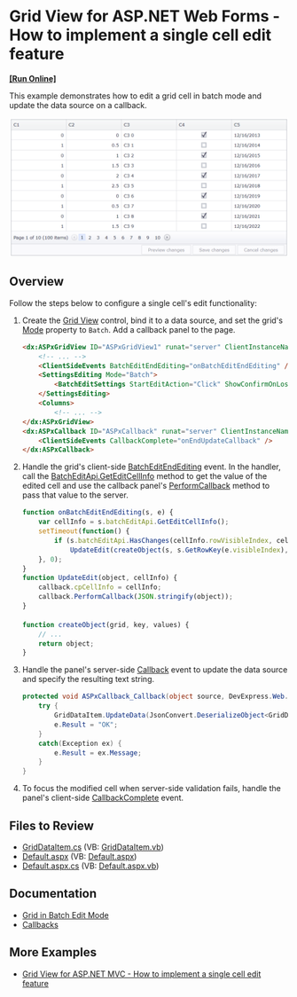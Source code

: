 # Grid View for ASP.NET Web Forms - How to implement a single cell edit feature
<!-- run online -->
**[[Run Online]](https://codecentral.devexpress.com/e430/)**
<!-- run online end -->

This example demonstrates how to edit a grid cell in batch mode and update the data source on a callback.

![Single Cell Edit Feature](singleCellEdit.png)

## Overview

Follow the steps below to configure a single cell's edit functionality:

1. Create the [Grid View](https://docs.devexpress.com/AspNet/DevExpress.Web.ASPxGridView) control, bind it to a data source, and set the grid's [Mode](https://docs.devexpress.com/AspNet/DevExpress.Web.ASPxGridViewEditingSettings.Mode) property to `Batch`. Add a callback panel to the page.

    ```aspx
    <dx:ASPxGridView ID="ASPxGridView1" runat="server" ClientInstanceName="grid" KeyFieldName="ID">
        <!-- ... -->
        <ClientSideEvents BatchEditEndEditing="onBatchEditEndEditing" />
        <SettingsEditing Mode="Batch">
            <BatchEditSettings StartEditAction="Click" ShowConfirmOnLosingChanges="false" />
        </SettingsEditing>
        <Columns>
            <!-- ... -->
    </dx:ASPxGridView>
    <dx:ASPxCallback ID="ASPxCallback" runat="server" ClientInstanceName="callback" OnCallback="ASPxCallback_Callback">
        <ClientSideEvents CallbackComplete="onEndUpdateCallback" />
    </dx:ASPxCallback>
    ```

2. Handle the grid's client-side [BatchEditEndEditing](https://docs.devexpress.com/AspNet/js-ASPxClientGridView.BatchEditEndEditing) event. In the handler, call the [BatchEditApi.GetEditCellInfo](https://docs.devexpress.com/AspNet/js-ASPxClientGridViewBatchEditApi.GetEditCellInfo) method to get the value of the edited cell and use the callback panel's [PerformCallback](https://docs.devexpress.com/AspNet/js-ASPxClientCallback.PerformCallback(parameter)) method to pass that value to the server.

    ```js
    function onBatchEditEndEditing(s, e) {
        var cellInfo = s.batchEditApi.GetEditCellInfo();
        setTimeout(function() {
            if (s.batchEditApi.HasChanges(cellInfo.rowVisibleIndex, cellInfo.column.index))
                UpdateEdit(createObject(s, s.GetRowKey(e.visibleIndex), e.rowValues), cellInfo);
        }, 0);
    }
    function UpdateEdit(object, cellInfo) {
        callback.cpCellInfo = cellInfo;
        callback.PerformCallback(JSON.stringify(object));
    }

    function createObject(grid, key, values) {
        // ...
        return object;
    }
    ```

3. Handle the panel's server-side [Callback](https://docs.devexpress.com/AspNet/DevExpress.Web.ASPxCallback.Callback) event to update the data source and specify the resulting text string.

    ```csharp
    protected void ASPxCallback_Callback(object source, DevExpress.Web.CallbackEventArgs e) {
        try {
            GridDataItem.UpdateData(JsonConvert.DeserializeObject<GridDataItem>(e.Parameter));
            e.Result = "OK";
        }
        catch(Exception ex) {
            e.Result = ex.Message;
        }
    }
    ```

4. To focus the modified cell when server-side validation fails, handle the panel's client-side [CallbackComplete](https://docs.devexpress.com/AspNet/js-ASPxClientCallback.CallbackComplete) event.


## Files to Review

* [GridDataItem.cs](./CS/App_Code/Models/GridDataItem.cs) (VB: [GridDataItem.vb](./VB/App_Code/Models/GridDataItem.vb))
* [Default.aspx](./CS/Default.aspx) (VB: [Default.aspx](./VB/Default.aspx))
* [Default.aspx.cs](./CS/Default.aspx.cs) (VB: [Default.aspx.vb](./VB/Default.aspx.vb))

## Documentation

* [Grid in Batch Edit Mode](https://docs.devexpress.com/AspNet/16443/components/grid-view/concepts/edit-data/batch-edit-mode)
* [Callbacks](https://docs.devexpress.com/AspNet/402559/common-concepts/callbacks)

## More Examples

* [Grid View for ASP.NET MVC - How to implement a single cell edit feature](https://github.com/DevExpress-Examples/how-to-implement-a-single-cell-editing-feature-in-gridview-t498424)
